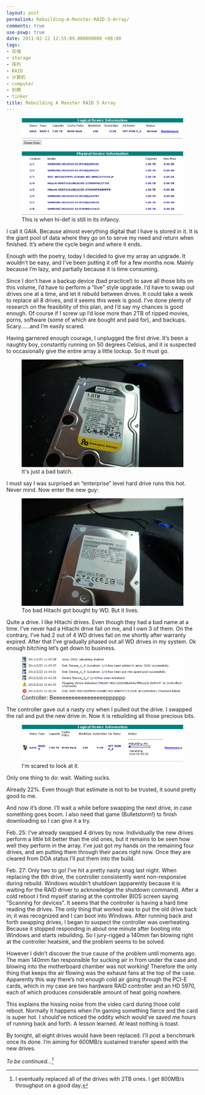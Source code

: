 ```yaml
---
layout: post
permalink: Rebuilding-A-Monster-RAID-5-Array/
comments: true
use-pswp: true
date: 2011-02-22 12:55:09.000000000 +08:00
tags:
- 存储
- storage
- 阵列
- RAID
- 计算机
- computer
- 折腾
- tinker
title: Rebuilding A Monster RAID 5 Array
---
```


<div class="imgDisplay monod" style="max-width: 600px;" itemscope itemtype="http://schema.org/ImageGallery">
  <figure itemprop="associatedMedia" itemscope itemtype="http://schema.org/ImageObject">
    <a href="/assets/old/current-gaia1-757x456.png" itemprop="contentUrl" data-size="757x456" >
    <img src="/assets/old/current-gaia1-757x456.png" itemprop="thumbnail" 
      title="This is when hi-def is still in its infancy." 
      alt="This is when hi-def is still in its infancy." />
    </a>
    <figcaption itemprop="caption description">This is when hi-def is still in its infancy.</figcaption>
  </figure>
</div>

I call it GAIA. Because almost everything digital that I have is stored in it. It is the giant pool of data where they go on to serve my need and return when finished. It’s where the cycle begin and where it ends.

<!--excerpt-->

Enough with the poetry, today I decided to give my array an upgrade. It wouldn’t be easy, and I’ve been putting it off for a few months now. Mainly because I’m lazy, and partially because it is time consuming.

Since I don’t have a backup device (bad practice!) to save all those bits on this volume, I’d have to perform a “live” style upgrade. I’d have to swap out drives one at a time, and let it rebuild between drives. It could take a week to replace all 8 drives, and it seems this week is good. I’ve done plenty of research on the feasibility of this plan, and I’d say my chances is good enough. Of course if I screw up I’d lose more than 2TB of ripped movies, porns, software (some of which are bought and paid for), and backups. Scary……and I’m easily scared.

Having garnered enough courage, I unplugged the first drive. It’s been a naughty boy, constantly running on 50 degrees Celsius, and it is suspected to occasionally give the entire array a little lockup. So it must go.

<div class="imgDisplay monod" style="max-width: 600px;" itemscope itemtype="http://schema.org/ImageGallery">
  <figure itemprop="associatedMedia" itemscope itemtype="http://schema.org/ImageObject">
    <a href="/assets/old/wd-drive-800x532.jpg" itemprop="contentUrl" data-size="800x532" >
    <img src="/assets/old/wd-drive-800x532.jpg" itemprop="thumbnail" 
      title="It's just a bad batch." 
      alt="It's just a bad batch." />
    </a>
    <figcaption itemprop="caption description">It's just a bad batch.</figcaption>
  </figure>
</div>

I must say I was surprised an “enterprise” level hard drive runs this hot. Never mind. Now enter the new guy:

<div class="imgDisplay monod" style="max-width: 600px;" itemscope itemtype="http://schema.org/ImageGallery">
  <figure itemprop="associatedMedia" itemscope itemtype="http://schema.org/ImageObject">
    <a href="/assets/old/new-guy-800x532.jpg" itemprop="contentUrl" data-size="800x532" >
    <img src="/assets/old/new-guy-800x532.jpg" itemprop="thumbnail" 
      title="Too bad Hitachi got bought by WD. But it lives." 
      alt="Too bad Hitachi got bought by WD. But it lives." />
    </a>
    <figcaption itemprop="caption description">Too bad Hitachi got bought by WD. But it lives.</figcaption>
  </figure>
</div>

Quite a drive. I like Hitachi drives. Even though they had a bad name at a time. I’ve never had a Hitachi drive fail on me, and I own 3 of them. On the contrary, I’ve had 2 out of 4 WD drives fail on me shortly after warranty expired. After that I’ve gradually phased out all WD drives in my system. Ok enough bitching let’s get down to business.

<div class="imgDisplay monod" style="max-width: 600px;" itemscope itemtype="http://schema.org/ImageGallery">
  <figure itemprop="associatedMedia" itemscope itemtype="http://schema.org/ImageObject">
    <a href="/assets/old/drive-1-unplugged1-737x167.png" itemprop="contentUrl" data-size="737x167" >
    <img src="/assets/old/drive-1-unplugged1-737x167.png" itemprop="thumbnail" 
      title="Controller: Beeeeeeeeeeeeeeeeepppppp" 
      alt="Controller: Beeeeeeeeeeeeeeeeepppppp" />
    </a>
    <figcaption itemprop="caption description">Controller: Beeeeeeeeeeeeeeeeepppppp</figcaption>
  </figure>
</div>

The controller gave out a nasty cry when I pulled out the drive. I swapped the rail and put the new drive in. Now it is rebuilding all those precious bits.

<div class="imgDisplay monod" style="max-width: 600px;" itemscope itemtype="http://schema.org/ImageGallery">
  <figure itemprop="associatedMedia" itemscope itemtype="http://schema.org/ImageObject">
    <a href="/assets/old/rebuild-11-757x173.png" itemprop="contentUrl" data-size="757x173" >
    <img src="/assets/old/rebuild-11-757x173.png" itemprop="thumbnail" 
      title="I'm scared to look at it." 
      alt="I'm scared to look at it." />
    </a>
    <figcaption itemprop="caption description">I'm scared to look at it.</figcaption>
  </figure>
</div>

Only one thing to do: wait. Waiting sucks.

Already 22%. Even though that estimate is not to be trusted, it sound pretty good to me.

And now it’s done. I’ll wait a while before swapping the next drive, in case something goes boom. I also need that game (Bulletstorm!) to finish downloading so I can give it a try.

Feb. 25: I’ve already swapped 4 drives by now. Individually the new drives perform a little bit better than the old ones, but it remains to be seen how well they perform in the array. I’ve just got my hands on the remaining four drives, and am putting them through their paces right now. Once they are cleared from DOA status I’ll put them into the build.

Feb. 27: Only two to go! I’ve hit a pretty nasty snag last night. When replacing the 6th drive, the controller consistently went non-responsive during rebuild. Windows wouldn’t shutdown (apparently because it is waiting for the RAID driver to acknowledge the shutdown command). After a cold reboot I find myself staring at the controller BIOS screen saying “Scanning for devices”. It seems that the controller is having a hard time reading the drives. The only thing that worked was to put the old drive back in; it was recognized and I can boot into Windows. After running back and forth swapping drives, I began to suspect the controller was overheating. Because it stopped responding in about one minute after booting into Windows and starts rebuilding. So I jury-rigged a 140mm fan blowing right at the controller heatsink, and the problem seems to be solved.

However I didn’t discover the true cause of the problem until moments ago. The main 140mm fan responsible for sucking air in from under the case and blowing into the motherboard chamber was not working! Therefore the only thing that keeps the air flowing was the exhaust fans at the top of the case. Apparently this way there’s not enough cold air going through the PCI-E cards, which in my case are two hardware RAID controller and an HD 5970, each of which produces considerable amount of heat going nowhere.

This explains the hissing noise from the video card during those cold reboot. Normally it happens when I’m gaming something fierce and the card is super hot. I should’ve noticed the oddity which would’ve saved me hours of running back and forth. A lesson learned. At least nothing is toast.

By tonight, all eight drives would have been replaced. I’ll post a benchmark once its done. I’m aiming for 600MB/s sustained transfer speed with the new drives.

*To be continued…[^continue]*

[^continue]: I eventually replaced all of the drives with 2TB ones. I get 800MB/s throughput on a good day.


